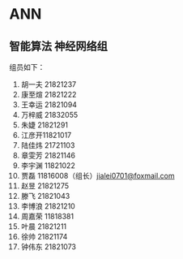 # ANN
## 智能算法 神经网络组

组员如下：
1. 胡一夫 21821237  
2. 康至煊 21821222  
3. 王幸运 21821094  
4. 万梓威 21832055  
5. 朱婕 21821291  
6. 江彦开11821017  
7. 陆佳炜 21721103  
8. 章雯芳 21821146  
9. 李宇渊 11821022  
10. 贾磊 11816008（组长）jialei0701@foxmail.com
11. 赵昱 21821275  
12. 滕飞 21821043  
13. 李博浪 21821210  
14. 周嘉荣 11818381  
15. 叶晨 21821211
16. 徐帅 21821174
17. 钟伟东 21821073
